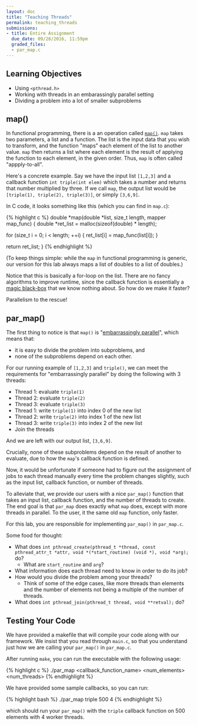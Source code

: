 ```yaml
---
layout: doc
title: "Teaching Threads"
permalink: teaching_threads
submissions:
- title: Entire Assignment
  due_date: 09/28/2016, 11:59pm
  graded_files:
  - par_map.c
---
```


## Learning Objectives
* Using `<pthread.h>`
* Working with threads in an embarassingly parallel setting
* Dividing a problem into a lot of smaller subproblems

## map()

In functional programming, there is a an operation called [`map()`](https://en.wikipedia.org/wiki/Map_(higher-order_function)). `map` takes two parameters, a list and a function. The list is the input data that you wish to transform, and the function "maps" each element of the list to another value. `map` then returns a list where each element is the result of applying the function to each element, in the given order. Thus, `map` is often called "appply-to-all".

Here's a concrete example. Say we have the input list `[1,2,3]` and a callback function `int triple(int elem)` which takes a number and returns that number multiplied by three. If we call `map`, the output list would be `[triple(1), triple(2), triple(3)]`, or simply `[3,6,9]`.

In C code, it looks something like this (which you can find in `map.c`):

{% highlight c %}
double *map(double *list, size_t length, mapper map_func) {
  double *ret_list = malloc(sizeof(double) * length);

  for (size_t i = 0; i < length; ++i) {
    ret_list[i] = map_func(list[i]);
  }

  return ret_list;
}
{% endhighlight %}

(To keep things simple: while the `map` in functional programming is generic, our version for this lab always maps a list of doubles to a list of doubles.)

Notice that this is basically a for-loop on the list. There are no fancy algorithms to improve runtime, since the callback function is essentially a [magic black-box](https://en.wikipedia.org/wiki/Black_box) that we know nothing about. So how do we make it faster?

Parallelism to the rescue!

## par_map()

The first thing to notice is that `map()` is "[embarrassingly parallel](https://en.wikipedia.org/wiki/Embarrassingly_parallel)", which means that:

* it is easy to divide the problem into subproblems, and
* none of the subproblems depend on each other.

For our running example of `[1,2,3]` and `triple()`, we can meet the requirements for "embarrassingly parallel" by doing the following with 3 threads:

* Thread 1: evaluate `triple(1)`
* Thread 2: evaluate `triple(2)`
* Thread 3: evaluate `triple(3)`
* Thread 1: write `triple(1)` into index 0 of the new list
* Thread 2: write `triple(2)` into index 1 of the new list
* Thread 3: write `triple(3)` into index 2 of the new list
* Join the threads

And we are left with our output list, `[3,6,9]`.

Crucially, none of these subproblems depend on the result of another to evaluate, due to how the `map`'s callback function is defined.

Now, it would be unfortunate if someone had to figure out the assignment of jobs to each thread manually every time the problem changes slightly, such as the input list, callback function, or number of threads.

To alleviate that, we provide our users with a nice `par_map()` function that takes an input list, callback function, and the number of threads to create. The end goal is that `par_map` does exactly what `map` does, except with more threads in parallel. To the user, it the same old `map` function, only faster.

For this lab, you are responsible for implementing `par_map()` in `par_map.c`.

Some food for thought:

* What does `int pthread_create(pthread_t *thread, const pthread_attr_t *attr, void *(*start_routine) (void *), void *arg);` do?
	* What are `start_routine` and `arg`?
* What information does each thread need to know in order to do its job?
* How would you divide the problem among your threads?
	* Think of some of the edge cases, like more threads than elements and the number of elements not being a multiple of the number of threads.
* What does `int pthread_join(pthread_t thread, void **retval);` do?

## Testing Your Code

We have provided a makefile that will compile your code along with our framework. We insist that you read through `main.c`, so that you understand just how we are calling your `par_map()` in `par_map.c`.

After running `make`, you can run the executable with the following usage:

{% highlight c %}
./par_map <callback_function_name> <num_elements> <num_threads>
{% endhighlight %}

We have provided some sample callbacks, so you can run:

{% highlight bash %}
./par_map triple 500 4
{% endhighlight %}

which should run your `par_map()` with the `triple` callback function on 500 elements with 4 worker threads.

